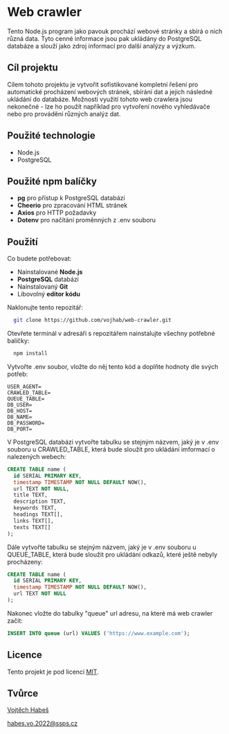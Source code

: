 # Web crawler

Tento Node.js program jako pavouk prochází webové stránky a sbírá o nich různá data. Tyto cenné informace jsou pak ukládány do PostgreSQL databáze a slouží jako zdroj informací pro další analýzy a výzkum.

## Cíl projektu

Cílem tohoto projektu je vytvořit sofistikované kompletní řešení pro automatické procházení webových stránek, sbírání dat a jejich následné ukládání do databáze. Možnosti využití tohoto web crawlera jsou nekonečné - lze ho použít například pro vytvoření nového vyhledávače nebo pro provádění různých analýz dat.

## Použité technologie

- Node.js
- PostgreSQL

## Použité npm balíčky

- **pg** pro přístup k PostgreSQL databázi
- **Cheerio** pro zpracování HTML stránek
- **Axios** pro HTTP požadavky
- **Dotenv** pro načítání proměnných z .env souboru

## Použití

Co budete potřebovat:

- Nainstalované **Node.js**
- **PostgreSQL** databázi
- Nainstalovaný **Git**
- Libovolný **editor kódu**

Naklonujte tento repozitář:

```bash
  git clone https://github.com/vojhab/web-crawler.git
```

Otevřete terminál v adresáři s repozitářem nainstalujte všechny potřebné balíčky:

```bash
  npm install
```

Vytvořte .env soubor, vložte do něj tento kód a doplňte hodnoty dle svých potřeb:

```
USER_AGENT=
CRAWLED_TABLE=
QUEUE_TABLE=
DB_USER=
DB_HOST=
DB_NAME=
DB_PASSWORD=
DB_PORT=
```

V PostgreSQL databázi vytvořte tabulku se stejným názvem, jaký je v .env souboru u CRAWLED_TABLE, která bude sloužit pro ukládání imformací o nalezených webech:

```sql
CREATE TABLE name (
  id SERIAL PRIMARY KEY,
  timestamp TIMESTAMP NOT NULL DEFAULT NOW(),
  url TEXT NOT NULL,
  title TEXT,
  description TEXT,
  keywords TEXT,
  headings TEXT[],
  links TEXT[],
  texts TEXT[]
);
```

Dále vytvořte tabulku se stejným názvem, jaký je v .env souboru u QUEUE_TABLE, která bude sloužit pro ukládání odkazů, které ještě nebyly procházeny:

```sql
CREATE TABLE name (
  id SERIAL PRIMARY KEY,
  timestamp TIMESTAMP NOT NULL DEFAULT NOW(),
  url TEXT NOT NULL
);
```

Nakonec vložte do tabulky "queue" url adresu, na které má web crawler začít:

```sql
INSERT INTO queue (url) VALUES ('https://www.example.com');
```

## Licence

Tento projekt je pod licencí [MIT](LICENSE).

## Tvůrce

[Vojtěch Habeš](https://www.github.com/vojhab)

habes.vo.2022@ssps.cz
